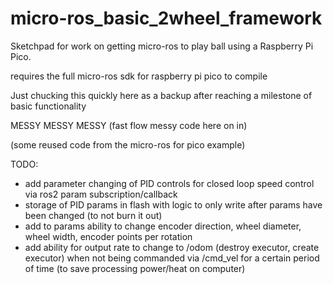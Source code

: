 # micro-ros_basic_2wheel_framework
Sketchpad for work on getting micro-ros to play ball using a Raspberry Pi Pico.


requires the full micro-ros sdk for raspberry pi pico to compile

Just chucking this quickly here as a backup after reaching a milestone of basic functionality

MESSY MESSY MESSY (fast flow messy code here on in)

(some reused code from the micro-ros for pico example)

TODO:
- add parameter changing of PID controls for closed loop speed control via ros2 param subscription/callback
- storage of PID params in flash with logic to only write after params have been changed (to not burn it out)
- add to params ability to change encoder direction, wheel diameter, wheel width, encoder points per rotation
- add ability for output rate to change to /odom (destroy executor, create executor) when not being commanded via /cmd_vel for a certain period of time (to save processing power/heat on computer)
